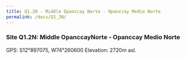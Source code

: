 ```yaml
---
title: Q1.2N - Middle Opanccay Norte - Opanccay Medio Norte
permalink: /docs/Q1_2N/
---
```



### Site Q1.2N: Middle OpanccayNorte - Opanccay Medio Norte

GPS: S12°897075, W74°260600
Elevation: 2720m asl.

